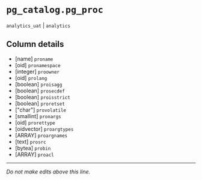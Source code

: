 # `pg_catalog.pg_proc`
`analytics_uat` | `analytics`

## Column details
* [name]      `proname`
* [oid]       `pronamespace`
* [integer]   `proowner`
* [oid]       `prolang`
* [boolean]   `proisagg`
* [boolean]   `prosecdef`
* [boolean]   `proisstrict`
* [boolean]   `proretset`
* ["char"]    `provolatile`
* [smallint]  `pronargs`
* [oid]       `prorettype`
* [oidvector] `proargtypes`
* [ARRAY]     `proargnames`
* [text]      `prosrc`
* [bytea]     `probin`
* [ARRAY]     `proacl`

-------------------------------------------------------------------------------
*Do not make edits above this line.*
